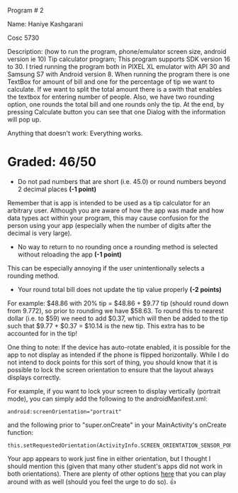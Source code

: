 Program # 2

Name: Haniye Kashgarani

Cosc 5730 

Description: (how to run the program, phone/emulator screen size, android version ie 10)
Tip calculator program; This program supports SDK version 16 to 30. I tried running the program both in PIXEL XL emulator with API 30 and Samsung S7 with Android version 8. When running the program there is one TextBox for amount of bill and one for the percentage of tip we want to calculate. If we want to split the total amount there is a swith that enables the textbox for entering number of people. Also, we have two rounding option, one rounds the total bill and one rounds only the tip. At the end, by pressing Calculate button you can see that one Dialog with the information will pop up.

Anything that doesn't work:
Everything works.

# Graded: 46/50 #

* Do not pad numbers that are short (i.e. 45.0) or round numbers beyond 2 decimal places **(-1 point)**

Remember that is app is intended to be used as a tip calculator for an arbitrary user. Although you are aware of how the app was made and how data types act within your program, this may cause confusion for the person using your app (especially when the number of digits after the decimal is very large).

* No way to return to no rounding once a rounding method is selected without reloading the app **(-1 point)**

This can be especially annoying if the user unintentionally selects a rounding method.

* Your round total bill does not update the tip value properly **(-2 points)**

For example: $48.86 with 20% tip = $48.86 + $9.77 tip (should round down from 9.772), so prior to rounding we have $58.63. To round this to nearest dollar (i.e. to $59)
we need to add $0.37, which will then be added to the tip such that $9.77 + $0.37 = $10.14 is the new tip. This extra has to be accounted for in the tip!

One thing to note: If the device has auto-rotate enabled, it is possible for the app to not display as intended if the phone is flipped horizontally. While I do not intend to dock points for this sort of thing, you should know that it is possible to lock the screen orientation to ensure that the layout always displays correctly.

For example, if you want to lock your screen to display vertically (portrait mode), you can simply add the following to the androidManifest.xml:

```
android:screenOrientation="portrait"
```

and the following prior to "super.onCreate" in your MainActivity's onCreate function:

```
this.setRequestedOrientation(ActivityInfo.SCREEN_ORIENTATION_SENSOR_PORTRAIT);
```

Your app appears to work just fine in either orientation, but I thought I should mention this (given that many other student's apps did not work in both orientations). There are plenty of other options [here](https://developer.android.com/guide/topics/manifest/activity-element) that you can play around with as well (should you feel the urge to do so). :thumbsup:
